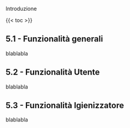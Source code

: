 Introduzione

{{< toc >}}

## 5.1 - Funzionalità generali

blablabla

## 5.2 - Funzionalità Utente

blablabla

## 5.3 - Funzionalità Igienizzatore

blablabla



